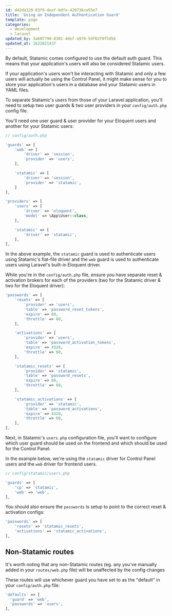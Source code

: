 ```yaml
---
id: d42da120-03f9-4eaf-bdfe-420736ca55e7
title: 'Using an Independent Authentication Guard'
template: page
categories:
  - development
  - laravel
updated_by: 3a60f79d-8381-4def-a970-5df62f0f5d56
updated_at: 1622821437
---
```

By default, Statamic comes configured to use the default auth guard. This means that your application's users will also be considered Statamic users.

If your application's users won't be interacting with Statamic and only a few users will actually be using the Control Panel, it might make sense for you to store your application's users in a database and your Statamic users in YAML files.

To separate Statamic's users from those of your Laravel application, you'll need to setup two user guards & two user providers in your `config/auth.php` config file.

You'll need one user guard & user provider for your Eloquent users and another for your Statamic users:

```php
// config/auth.php

'guards' => [
    'web' => [
        'driver' => 'session',
        'provider' => 'users',
    ],

    'statamic' => [
        'driver' => 'session',
        'provider' => 'statamic',
    ]
],

'providers' => [
    'users' => [
        'driver' => 'eloquent',
        'model' => \App\User::class,
    ],

    'statamic' => [
        'driver' => 'statamic',
    ],
],
```

In the above example, the  `statamic`  guard is used to authenticate users using Statamic's flat-file driver and the `web` guard is used to authenticate users using Laravel's built-in Eloquent driver.

While you're in the `config/auth.php` file, ensure you have separate reset & activation brokers for each of the providers (two for the Statamic driver & two for the Eloquent driver):

```php
'passwords' => [
	'resets' => [
		'provider' => 'users',
		'table' => 'password_reset_tokens',
		'expire' => 60,
		'throttle' => 60,
	],

	'activations' => [
		'provider' => 'users',
		'table' => 'password_activation_tokens',
		'expire' => 4320,
		'throttle' => 60,
	],

	'statamic_resets' => [
		'provider' => 'statamic',
		'table' => 'password_resets',
		'expire' => 60,
		'throttle' => 60,
	],

	'statamic_activations' => [
		'provider' => 'statamic',
		'table' => 'password_activations',
		'expire' => 4320,
		'throttle' => 60,
	],
],
```

Next, in Statamic's `users.php` configuration file, you'll want to configure which user guard should be used on the frontend and which should be used for the Control Panel:

In the example below, we're using the `statamic` driver for Control Panel users and the `web` driver for frontend users.

```php
// config/statamic/users.php

'guards' => [
    'cp' => 'statamic',
    'web' => 'web',
],
```

You should also ensure the `passwords` is setup to point to the correct reset & activation configs:

```php
'passwords' => [
	'resets' => 'statamic_resets',
	'activations' => 'statamic_activations',
],
```

## Non-Statamic routes

It's worth noting that any non-Statamic routes (eg. any you've manually added in your `routes/web.php` file) will be unaffected by the config changes

These routes will use whichever guard you have set to as the "default" in your `config/auth.php` file:

```php
'defaults' => [
  'guard' => 'web',
  'passwords' => 'users',
],
```
